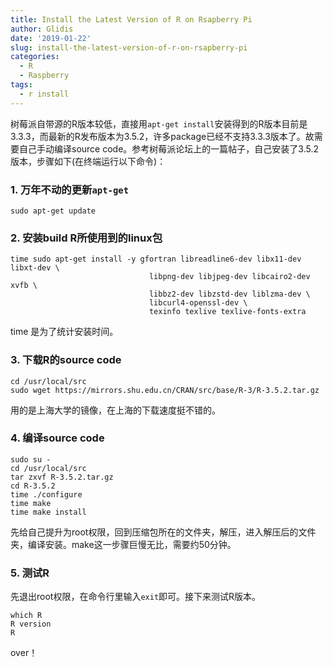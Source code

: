 ```yaml
---
title: Install the Latest Version of R on Rsapberry Pi
author: Glidis
date: '2019-01-22'
slug: install-the-latest-version-of-r-on-rsapberry-pi
categories:
  - R
  - Raspberry
tags:
  - r install
---
```


树莓派自带源的R版本较低，直接用`apt-get install`安装得到的R版本目前是3.3.3，而最新的R发布版本为3.5.2，许多package已经不支持3.3.3版本了。故需要自己手动编译source code。参考树莓派论坛上的一篇帖子，自己安装了3.5.2版本，步骤如下(在终端运行以下命令)：

### 1. 万年不动的更新`apt-get`

```{shell}
sudo apt-get update
```

### 2. 安装build R所使用到的linux包

```{shell}
time sudo apt-get install -y gfortran libreadline6-dev libx11-dev libxt-dev \
                               libpng-dev libjpeg-dev libcairo2-dev xvfb \
                               libbz2-dev libzstd-dev liblzma-dev \
                               libcurl4-openssl-dev \
                               texinfo texlive texlive-fonts-extra
```
time 是为了统计安装时间。

### 3. 下载R的source code

```{shell}
cd /usr/local/src
sudo wget https://mirrors.shu.edu.cn/CRAN/src/base/R-3/R-3.5.2.tar.gz
```
用的是上海大学的镜像，在上海的下载速度挺不错的。

### 4. 编译source code

```{shell}
sudo su - 
cd /usr/local/src
tar zxvf R-3.5.2.tar.gz
cd R-3.5.2
time ./configure
time make
time make install
```
先给自己提升为root权限，回到压缩包所在的文件夹，解压，进入解压后的文件夹，编译安装。make这一步骤巨慢无比，需要约50分钟。

### 5. 测试R

先退出root权限，在命令行里输入`exit`即可。接下来测试R版本。
```{shell}
which R
R version
R
```

over！